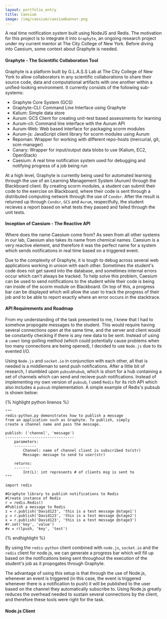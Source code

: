 ```yaml
---
layout: portfolio_entry
title: Caesium
image: /img/caesium/caesiumbanner.png
---
```


A real time notification system built using NodeJS and Redis. The motivation for this project is to integrate it into `Graphyte`, an ongoing research project under my current mentor at The City College of New York. Before diving into Caesium, some context about Graphyte is needed.

#### Graphyte - The Scientific Collaboration Tool

Graphyte is a platform built by G.L.A.S.S Lab at The City College of New York to allow collaborators in any scientific collaborations to share their source code, data and computational artifacts with one another within a unified-looking environment. It currently consists of the following sub-systems:

* Graphyte Core System (GCS)
* Graphyte-CLI: Command Line Interface using Graphyte
* Kalium: Simple data store 
* Aurum: GCS Client for creating unit-test based assessments for learning
* Aurum-cli: Command line interface with the Aurum API
* Aurum-Web: Web based interface for packaging scorm modules
* Aurum-js: JavaScript client library for scorm modules using Aurum
* Repoman: Wrapper for working with different repo-hosts (mercurial, git, scm-manager)
* Canary: Wrapper for input/output data blobs to use (Kalium, EC2, OpenStack)
* Caesium: A real time notification system used for debugging and notifying progress of a job being run

At a high level, Graphyte is currently being used for automated learning through the use of an Learning Management System (Aurum) through the Blackboard client. By creating scorm modules, a student can submit their code to the exercise on Blackboard, where their code is sent through a distributed computing network through the use of `Condor`. After the result is returned up through `Condor`, `GCS` and `Aurum`, respectfully, the student recieves a report based on what tests they passed and failed through the unit tests.

#### Inception of Caesium - The Reactive API

Where does the name Caesium come from? As seen from all other systems in our lab, Caesium also takes its name from chemical names. Caesium is a very reactive element, and therefore it was the perfect name for a system which sends notifications in real time based on a triggered event. 

Due to the complexity of Graphyte, it is tough to debug across several web applications working in unison with each other. Sometimes the student's code does not get saved into the database, and sometimes internal errors occur which can't always be tracked. To help solve this problem, Caesium can be used to send notifications to the student while their code is being ran inside of the scorm module on Blackboard. On top of this, a progress bar can be displayed which will allow the user to track the progress of their job and to be able to report exactly where an error occurs in the stacktrace. 

#### API Requirements and Roadmap

From my understanding of the task presented to me, I knew that I had to somehow propogate messages to the student. This would require having several connections open at the same time, and the server and client would be constantly checking if there is any new data to be sent. Instead of using a `comet` long-polling method (which could potentially cause problems when too many connections are being opened), I decided to use `Node.js` due to its evented I/O. 

Using `Node.js` and `socket.io` in conjunction with each other, all that is needed is a middleman to send push notifications. After a little bit of research, I stumbled upon `pubsubhubub`, which is short for a hub containing a set of channels which can send and recieve push notifications. Instead of implementing my own version of `pubsub`, I used `Redis` for its rich API which also includes a `pubsub` implementation. A simple example of Redis's pubsub is shown below: 

{% highlight python linenos %}

    """
    redis-python.py demonstrates how to publish a message
    from an application such as Graphyte. To publish, simply
    create a channel name and pass the message. 

    publish: ('channel', 'message')
    -------------------------------
        parameters:
        ----------
            Channel: name of channel client is subscribed to(str)
            Message: message to send to user(str)

        returns:
        -------
            Int(L): int represents # of clients msg is sent to
    """

    import redis

    #Graphyte library to publish notifications to Redis
    #Create instance of Redis
    r = redis.Redis()
    #Publish a message to Redis
    z = r.publish('David123', 'this is a test message @stage1')
    y = r.publish('David123', 'this is a test message @stage2')
    x = r.publish('David123', 'this is a test message @stage3')
    #r.set('key', 'value')
    #x = r(lpush, 'key', 'test')

{% endhighlight %}

By using the `redis-python` client combined with `node.js`, `socket.io` and the `redis` client for node.js, we can generate a progress bar which will fill up based on the notifications being sent throughout the execution of the student's job as it propogates through Graphyte. 

The advantage of using this setup is that through the use of Node.js, whenever an event is triggered (in this case, the event is triggered whenever there is a notification to push) it will be published to the user based on the channel they automatically subscribe to. Using Node.js greatly reduces the overhead needed to sustain several connections by the client, and therefore these tools were right for the task. 

#### Node.js Client









